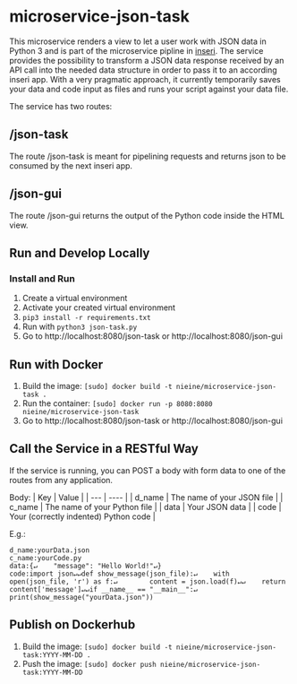 # microservice-json-task

This microservice renders a view to let a user work with JSON data in Python 3 and is part of the microservice pipline in [inseri](https://github.com/nie-ine/inseri). The service provides the possibility to transform a JSON data response received by an API call into the needed data structure in order to pass it to an according inseri app. With a very pragmatic approach, it currently temporarily saves your data and code input as files and runs your script against your data file.

The service has two routes: 

## /json-task
The route /json-task is meant for pipelining requests and returns json to be consumed by the next inseri app.

## /json-gui
The route /json-gui returns the output of the Python code inside the HTML view. 

## Run and Develop Locally

### Install and Run
1. Create a virtual environment
1. Activate your created virtual environment
1. ``pip3 install -r requirements.txt``
1. Run with ``python3 json-task.py``
1. Go to http://localhost:8080/json-task or http://localhost:8080/json-gui

## Run with Docker

1. Build the image: ``[sudo] docker build -t nieine/microservice-json-task .``
1. Run the container: ``[sudo] docker run -p 8080:8080 nieine/microservice-json-task``
1. Go to http://localhost:8080/json-task or http://localhost:8080/json-gui

## Call the Service in a RESTful Way

If the service is running, you can POST a body with form data to one of the routes from any application. 

Body:
| Key | Value |
| --- | ----  |
| d_name | The name of your JSON file |
| c_name | The name of your Python file |
| data | Your JSON data |
| code | Your (correctly indented) Python code |

E.g.:
```
d_name:yourData.json
c_name:yourCode.py
data:{↵    "message": "Hello World!"↵}
code:import json↵↵def show_message(json_file):↵    with open(json_file, 'r') as f:↵        content = json.load(f)↵↵    return content['message']↵↵if __name__ == "__main__":↵    print(show_message("yourData.json"))
```
## Publish on Dockerhub

1. Build the image: ``[sudo] docker build -t nieine/microservice-json-task:YYYY-MM-DD .``
1. Push the image: ``[sudo] docker push nieine/microservice-json-task:YYYY-MM-DD``
